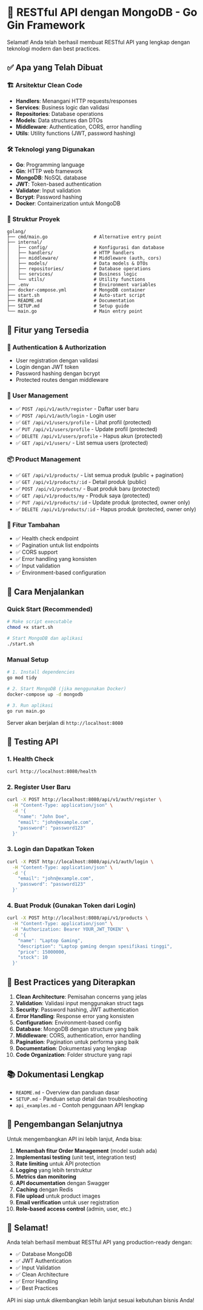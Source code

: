 # 🚀 RESTful API dengan MongoDB - Go Gin Framework

Selamat! Anda telah berhasil membuat RESTful API yang lengkap dengan teknologi modern dan best practices.

## ✅ Apa yang Telah Dibuat

### 🏗️ Arsitektur Clean Code
- **Handlers**: Menangani HTTP requests/responses
- **Services**: Business logic dan validasi
- **Repositories**: Database operations
- **Models**: Data structures dan DTOs
- **Middleware**: Authentication, CORS, error handling
- **Utils**: Utility functions (JWT, password hashing)

### 🛠️ Teknologi yang Digunakan
- **Go**: Programming language
- **Gin**: HTTP web framework
- **MongoDB**: NoSQL database
- **JWT**: Token-based authentication
- **Validator**: Input validation
- **Bcrypt**: Password hashing
- **Docker**: Containerization untuk MongoDB

### 📁 Struktur Proyek
```
golang/
├── cmd/main.go                 # Alternative entry point
├── internal/
│   ├── config/                 # Konfigurasi dan database
│   ├── handlers/               # HTTP handlers
│   ├── middleware/             # Middleware (auth, cors)
│   ├── models/                 # Data models & DTOs
│   ├── repositories/           # Database operations
│   ├── services/               # Business logic
│   └── utils/                  # Utility functions
├── .env                        # Environment variables
├── docker-compose.yml          # MongoDB container
├── start.sh                    # Auto-start script
├── README.md                   # Documentation
├── SETUP.md                    # Setup guide
└── main.go                     # Main entry point
```

## 🌟 Fitur yang Tersedia

### 🔐 Authentication & Authorization
- User registration dengan validasi
- Login dengan JWT token
- Password hashing dengan bcrypt
- Protected routes dengan middleware

### 👤 User Management
- ✅ `POST /api/v1/auth/register` - Daftar user baru
- ✅ `POST /api/v1/auth/login` - Login user
- ✅ `GET /api/v1/users/profile` - Lihat profil (protected)
- ✅ `PUT /api/v1/users/profile` - Update profil (protected)
- ✅ `DELETE /api/v1/users/profile` - Hapus akun (protected)
- ✅ `GET /api/v1/users/` - List semua users (protected)

### 📦 Product Management
- ✅ `GET /api/v1/products/` - List semua produk (public + pagination)
- ✅ `GET /api/v1/products/:id` - Detail produk (public)
- ✅ `POST /api/v1/products/` - Buat produk baru (protected)
- ✅ `GET /api/v1/products/my` - Produk saya (protected)
- ✅ `PUT /api/v1/products/:id` - Update produk (protected, owner only)
- ✅ `DELETE /api/v1/products/:id` - Hapus produk (protected, owner only)

### 🔧 Fitur Tambahan
- ✅ Health check endpoint
- ✅ Pagination untuk list endpoints
- ✅ CORS support
- ✅ Error handling yang konsisten
- ✅ Input validation
- ✅ Environment-based configuration

## 🚀 Cara Menjalankan

### Quick Start (Recommended)
```bash
# Make script executable
chmod +x start.sh

# Start MongoDB dan aplikasi
./start.sh
```

### Manual Setup
```bash
# 1. Install dependencies
go mod tidy

# 2. Start MongoDB (jika menggunakan Docker)
docker-compose up -d mongodb

# 3. Run aplikasi
go run main.go
```

Server akan berjalan di `http://localhost:8080`

## 🧪 Testing API

### 1. Health Check
```bash
curl http://localhost:8080/health
```

### 2. Register User Baru
```bash
curl -X POST http://localhost:8080/api/v1/auth/register \
  -H "Content-Type: application/json" \
  -d '{
    "name": "John Doe",
    "email": "john@example.com", 
    "password": "password123"
  }'
```

### 3. Login dan Dapatkan Token
```bash
curl -X POST http://localhost:8080/api/v1/auth/login \
  -H "Content-Type: application/json" \
  -d '{
    "email": "john@example.com",
    "password": "password123"
  }'
```

### 4. Buat Produk (Gunakan Token dari Login)
```bash
curl -X POST http://localhost:8080/api/v1/products \
  -H "Content-Type: application/json" \
  -H "Authorization: Bearer YOUR_JWT_TOKEN" \
  -d '{
    "name": "Laptop Gaming",
    "description": "Laptop gaming dengan spesifikasi tinggi",
    "price": 15000000,
    "stock": 10
  }'
```

## 🎯 Best Practices yang Diterapkan

1. **Clean Architecture**: Pemisahan concerns yang jelas
2. **Validation**: Validasi input menggunakan struct tags
3. **Security**: Password hashing, JWT authentication
4. **Error Handling**: Response error yang konsisten
5. **Configuration**: Environment-based config
6. **Database**: MongoDB dengan structure yang baik
7. **Middleware**: CORS, authentication, error handling
8. **Pagination**: Pagination untuk performa yang baik
9. **Documentation**: Dokumentasi yang lengkap
10. **Code Organization**: Folder structure yang rapi

## 📚 Dokumentasi Lengkap

- `README.md` - Overview dan panduan dasar
- `SETUP.md` - Panduan setup detail dan troubleshooting
- `api_examples.md` - Contoh penggunaan API lengkap

## 🔮 Pengembangan Selanjutnya

Untuk mengembangkan API ini lebih lanjut, Anda bisa:

1. **Menambah fitur Order Management** (model sudah ada)
2. **Implementasi testing** (unit test, integration test)
3. **Rate limiting** untuk API protection
4. **Logging** yang lebih terstruktur
5. **Metrics dan monitoring**
6. **API documentation** dengan Swagger
7. **Caching** dengan Redis
8. **File upload** untuk product images
9. **Email verification** untuk user registration
10. **Role-based access control** (admin, user, etc.)

## 🎉 Selamat!

Anda telah berhasil membuat RESTful API yang production-ready dengan:
- ✅ Database MongoDB
- ✅ JWT Authentication  
- ✅ Input Validation
- ✅ Clean Architecture
- ✅ Error Handling
- ✅ Best Practices

API ini siap untuk dikembangkan lebih lanjut sesuai kebutuhan bisnis Anda!

